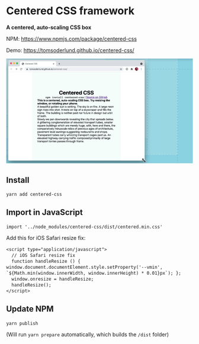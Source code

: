 # Centered CSS framework

**A centered, auto-scaling CSS box**

NPM: https://www.npmjs.com/package/centered-css

Demo: https://tomsoderlund.github.io/centered-css/

![Screenshot of Centered CSS](docs/demo.gif)


## Install

    yarn add centered-css


## Import in JavaScript

    import '../node_modules/centered-css/dist/centered.min.css'

Add this for iOS Safari resize fix:

    <script type="application/javascript">
      // iOS Safari resize fix
      function handleResize () { window.document.documentElement.style.setProperty('--vmin', `${Math.min(window.innerWidth, window.innerHeight) * 0.01}px`); };
      window.onresize = handleResize;
      handleResize();
    </script>

## Update NPM

    yarn publish

(Will run `yarn prepare` automatically, which builds the `/dist` folder)
